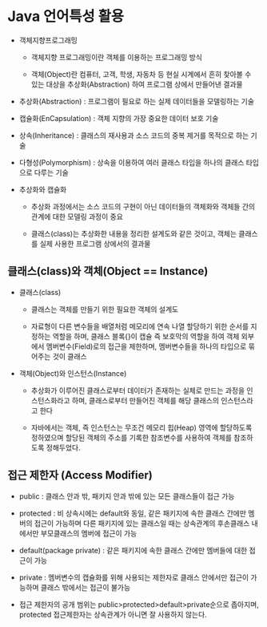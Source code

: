 # Java 언어특성 활용

* 객체지향프로그래밍 
  
  * 객체지향 프로그래밍이란 객체를 이용하는 프로그래밍 방식
  
  * 객체(Object)란 컴퓨터, 고객, 학생, 자동차 등 현실 시계에서 흔히 찾아볼 수 있는 대상을 추상화(Abstraction) 하여 프로그램 상에서 만들어낸 결과물



* 추상화(Abstraction) : 프로그램이 필요로 하는 실제 데이터들을 모델링하는 기술

* 캡슐화(EnCapsulation) : 객체 지향의 가장 중요한 데이터 보호 기술

* 상속(Inheritance) : 클래스의 재사용과 소스 코드의 중복 제거를 목적으로 하는 기술

* 다형성(Polymorphism) : 상속을 이용하여 여러 클래스 타입을 하나의 클래스 타입으로 다루는 기술



* 추상화와 캡슐화
  
  * 추상화 과정에서는 소스 코드의 구현이 아닌 데이터들의 객체화와 객체들 간의 관계에 대한 모델링 과정이 중요
  
  * 클래스(class)는 추상화한 내용을 정리한 설계도와 같은 것이고, 객체는 클래스를 실제 사용한 프로그램 상에서의 결과물

## 클래스(class)와 객체(Object == Instance)

* 클래스(class)    
  
  * 클래스는 객체를 만들기 위한 필요한 객체의 설계도
  
  * 자료형이 다른 변수들을 배열처럼 메모리에 연속 나열 할당하기 위한 순서를 지정하는 역할을 하며, 클래스 블록{}이 캡슐 즉 보호막의 역할을 하여 객체 외부에서 멤버변수(Field)로의 접근을 제한하며, 멤버변수들을 하나의 타입으로 묶어주는 것이 클래스
  
* 객체(Object)와 인스턴스(Instance)
  
  * 추상화가 이루어진 클래스로부터 데이터가 존재하는 실체로 만드는 과정을 인스턴스화라고 하며, 클래스로부터 만들어진 객체를 해당 클래스의 인스턴스라고 한다
  
  * 자바에서는 객체, 즉 인스턴스는 무조건 메모리 힙(Heap) 영역에 할당하도록 정하였으며 할당된 객체의 주소를 기록한 참조변수를 사용하여 객체를 참조하도록 정해두었다.

## 접근 제한자 (Access Modifier)

* public : 클래스 안과 밖, 패키지 안과 밖에 있는 모든 클래스들이 접근 가능
* protected : 비 상속시에는 default와 동일, 같은 패키지에 속한 클래스 간에만 멤버의 접근이 가능하며 다른 패키지에 있는 클래스일 때는 상속관계의 후손클래스 내에서만 부모클래스의 멤버에 접근이 가능
* default(package private) : 같은 패키지에 속한 클래스 간에만 멤버들에 대한 접근이 가능
* private : 멤버변수의 캡슐화를 위해 사용되는 제한자로 클래스 안에서만 접근이 가능하며 클래스 밖에서는 접근이 불가능

 * 접근 제한자의 공개 범위는 public>protected>default>private순으로 좁아지며, protected 접근제한자는 상속관계가 아니면 잘 사용하지 않는다.


